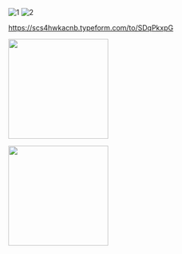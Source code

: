 ![1](https://user-images.githubusercontent.com/81307858/113519935-94731800-955d-11eb-8d60-9f318b1d8c40.png)
![2](https://user-images.githubusercontent.com/81307858/113519938-98069f00-955d-11eb-859b-e11ea3504012.png)


 https://scs4hwkacnb.typeform.com/to/SDqPkxpG

[<img align="center" width="200px" src="" />][Descargar]

[Descargar]: https://drive.google.com/drive/u/1/folders/14gaAcVQQJE1JtKCbYrey1wCUWexvY9nC


[<img align="center" width="200px" src="" />][Descargar]

[Descargar]:  https://scs4hwkacnb.typeform.com/to/SDqPkxpG


